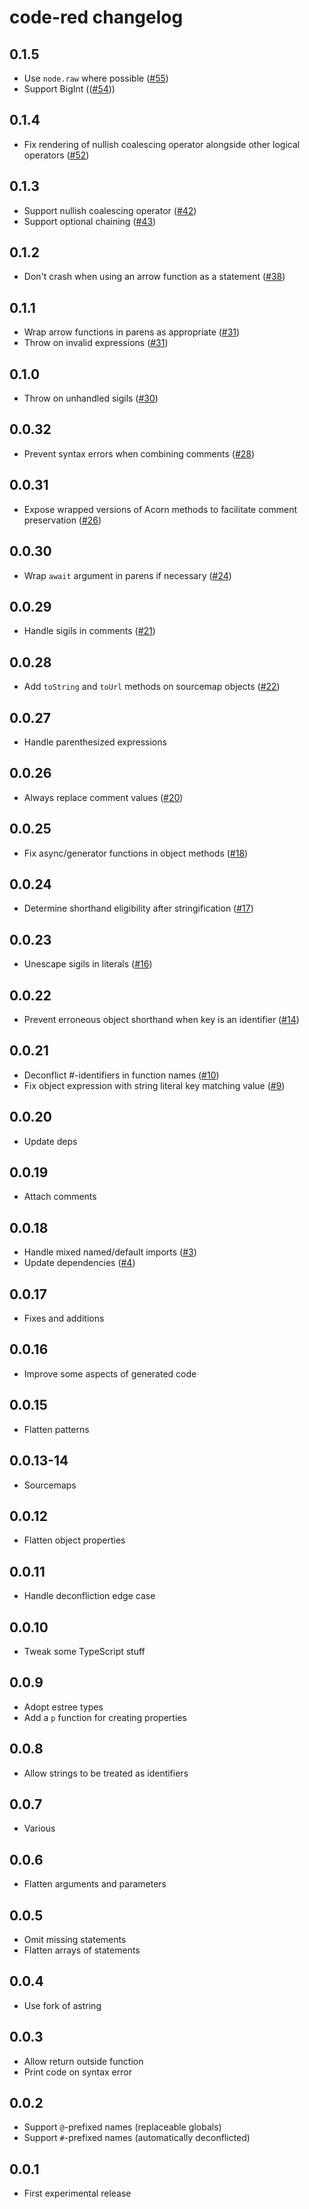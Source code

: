 # code-red changelog

## 0.1.5

* Use `node.raw` where possible ([#55](https://github.com/Rich-Harris/code-red/pull/55))
* Support BigInt (([#54](https://github.com/Rich-Harris/code-red/issues/54)))

## 0.1.4

* Fix rendering of nullish coalescing operator alongside other logical operators ([#52](https://github.com/Rich-Harris/code-red/issues/52))

## 0.1.3

* Support nullish coalescing operator ([#42](https://github.com/Rich-Harris/code-red/issues/42))
* Support optional chaining ([#43](https://github.com/Rich-Harris/code-red/issues/43))

## 0.1.2

* Don't crash when using an arrow function as a statement ([#38](https://github.com/Rich-Harris/code-red/issues/38))

## 0.1.1

* Wrap arrow functions in parens as appropriate ([#31](https://github.com/Rich-Harris/code-red/issues/31))
* Throw on invalid expressions ([#31](https://github.com/Rich-Harris/code-red/issues/31))

## 0.1.0

* Throw on unhandled sigils ([#30](https://github.com/Rich-Harris/code-red/pull/30))

## 0.0.32

* Prevent syntax errors when combining comments ([#28](https://github.com/Rich-Harris/code-red/issues/28))

## 0.0.31

* Expose wrapped versions of Acorn methods to facilitate comment preservation ([#26](https://github.com/Rich-Harris/code-red/issues/26))

## 0.0.30

* Wrap `await` argument in parens if necessary ([#24](https://github.com/Rich-Harris/code-red/issues/24))

## 0.0.29

* Handle sigils in comments ([#21](https://github.com/Rich-Harris/code-red/issues/21))

## 0.0.28

* Add `toString` and `toUrl` methods on sourcemap objects ([#22](https://github.com/Rich-Harris/code-red/pull/22))

## 0.0.27

* Handle parenthesized expressions

## 0.0.26

* Always replace comment values ([#20](https://github.com/Rich-Harris/code-red/pull/20))

## 0.0.25

* Fix async/generator functions in object methods ([#18](https://github.com/Rich-Harris/code-red/issues/18))

## 0.0.24

* Determine shorthand eligibility after stringification ([#17](https://github.com/Rich-Harris/code-red/pull/17))

## 0.0.23

* Unescape sigils in literals ([#16](https://github.com/Rich-Harris/code-red/pull/16))

## 0.0.22

* Prevent erroneous object shorthand when key is an identifier ([#14](https://github.com/Rich-Harris/code-red/issues/14))

## 0.0.21

* Deconflict #-identifiers in function names ([#10](https://github.com/Rich-Harris/code-red/issues/10))
* Fix object expression with string literal key matching value ([#9](https://github.com/Rich-Harris/code-red/pull/9))

## 0.0.20

* Update deps

## 0.0.19

* Attach comments

## 0.0.18

* Handle mixed named/default imports ([#3](https://github.com/Rich-Harris/code-red/issues/3))
* Update dependencies ([#4](https://github.com/Rich-Harris/code-red/issues/4))

## 0.0.17

* Fixes and additions

## 0.0.16

* Improve some aspects of generated code

## 0.0.15

* Flatten patterns

## 0.0.13-14

* Sourcemaps

## 0.0.12

* Flatten object properties

## 0.0.11

* Handle deconfliction edge case

## 0.0.10

* Tweak some TypeScript stuff

## 0.0.9

* Adopt estree types
* Add a `p` function for creating properties

## 0.0.8

* Allow strings to be treated as identifiers

## 0.0.7

* Various

## 0.0.6

* Flatten arguments and parameters

## 0.0.5

* Omit missing statements
* Flatten arrays of statements

## 0.0.4

* Use fork of astring

## 0.0.3

* Allow return outside function
* Print code on syntax error

## 0.0.2

* Support `@`-prefixed names (replaceable globals)
* Support `#`-prefixed names (automatically deconflicted)

## 0.0.1

* First experimental release
